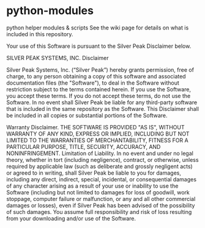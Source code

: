 # python-modules
python helper modules &amp; scripts
See the wiki page for details on what is included in this repository.

Your use of this Software is pursuant to the Silver Peak Disclaimer below.

SILVER PEAK SYSTEMS, INC.
Disclaimer

Silver Peak Systems, Inc. (“Silver Peak”) hereby grants permission, free of charge, to any person obtaining a copy of this software and associated documentation files (the "Software"), to deal in the Software without restriction subject to the terms contained herein. If you use the Software, you accept these terms. If you do not accept these terms, do not use the Software. In no event shall Silver Peak be liable for any third-party software that is included in the same repository as the Software. This Disclaimer shall be included in all copies or substantial portions of the Software.

Warranty Disclaimer. THE SOFTWARE IS PROVIDED "AS IS", WITHOUT WARRANTY OF ANY KIND, EXPRESS OR IMPLIED, INCLUDING BUT NOT LIMITED TO THE WARRANTIES OF MERCHANTABILITY, FITNESS FOR A PARTICULAR PURPOSE, TITLE, SECURITY, ACCURACY, AND NONINFRINGEMENT. 
Limitation of Liability.  In no event and under no legal theory, whether in tort (including negligence), contract, or otherwise, unless required by applicable law (such as deliberate and grossly negligent acts) or agreed to in writing, shall Silver Peak be liable to you for damages, including any direct, indirect, special, incidental, or consequential damages of any character arising as a result of your use or inability to use the Software (including but not limited to damages for loss of goodwill, work stoppage, computer failure or malfunction, or any and all other commercial damages or losses), even if Silver Peak has been advised of the possibility of such damages. You assume full responsibility and risk of loss resulting from your downloading and/or use of the Software.

